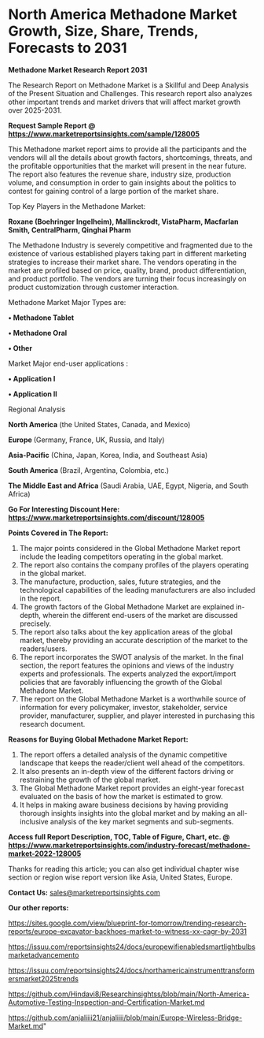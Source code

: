 # North America Methadone Market Growth, Size, Share, Trends, Forecasts to 2031

<strong>Methadone Market Research Report 2031</strong>

The Research Report on Methadone Market is a Skillful and Deep Analysis of the Present Situation and Challenges. This research report also analyzes other important trends and market drivers that will affect market growth over 2025-2031.

<strong>Request Sample Report @ <a href=https://www.marketreportsinsights.com/sample/128005>https://www.marketreportsinsights.com/sample/128005</a></strong>

This Methadone market report aims to provide all the participants and the vendors will all the details about growth factors, shortcomings, threats, and the profitable opportunities that the market will present in the near future. The report also features the revenue share, industry size, production volume, and consumption in order to gain insights about the politics to contest for gaining control of a large portion of the market share.

Top Key Players in the Methadone Market:

<strong>Roxane (Boehringer Ingelheim), Mallinckrodt, VistaPharm, Macfarlan Smith, CentralPharm, Qinghai Pharm</strong>

The Methadone Industry is severely competitive and fragmented due to the existence of various established players taking part in different marketing strategies to increase their market share. The vendors operating in the market are profiled based on price, quality, brand, product differentiation, and product portfolio. The vendors are turning their focus increasingly on product customization through customer interaction.

Methadone Market Major Types are:

<strong>• Methadone Tablet

• Methadone Oral

• Other</strong>

Market Major end-user applications :

<strong>• Application I

• Application II</strong>

Regional Analysis

</u><strong><b>North America</b></strong> (the United States, Canada, and Mexico)

<strong><b>Europe </b></strong>(Germany, France, UK, Russia, and Italy)

<strong><b>Asia-Pacific</b></strong> (China, Japan, Korea, India, and Southeast Asia)

<strong><b>South America</b></strong> (Brazil, Argentina, Colombia, etc.)

<strong><b>The Middle East and Africa</b></strong> (Saudi Arabia, UAE, Egypt, Nigeria, and South Africa)

<strong>Go For Interesting Discount Here: <a href=https://www.marketreportsinsights.com/discount/128005>https://www.marketreportsinsights.com/discount/128005</a></strong>

<strong>Points Covered in The Report:</strong>
<ol>
  <li>The major points considered in the Global Methadone Market report include the leading competitors operating in the global market.</li>
  <li>The report also contains the company profiles of the players operating in the global market.</li>
  <li>The manufacture, production, sales, future strategies, and the technological capabilities of the leading manufacturers are also included in the report.</li>
  <li>The growth factors of the Global Methadone Market are explained in-depth, wherein the different end-users of the market are discussed precisely.</li>
  <li>The report also talks about the key application areas of the global market, thereby providing an accurate description of the market to the readers/users.</li>
  <li>The report incorporates the SWOT analysis of the market. In the final section, the report features the opinions and views of the industry experts and professionals. The experts analyzed the export/import policies that are favorably influencing the growth of the Global Methadone Market.</li>
  <li>The report on the Global Methadone Market is a worthwhile source of information for every policymaker, investor, stakeholder, service provider, manufacturer, supplier, and player interested in purchasing this research document.</li>
</ol>
<strong>Reasons for Buying Global Methadone Market Report:</strong>

<ol>
  <li>The report offers a detailed analysis of the dynamic competitive landscape that keeps the reader/client well ahead of the competitors.</li>
  <li>It also presents an in-depth view of the different factors driving or restraining the growth of the global market.</li>
  <li>The Global Methadone Market report provides an eight-year forecast evaluated on the basis of how the market is estimated to grow.</li>
  <li>It helps in making aware business decisions by having providing thorough insights insights into the global market and by making an all-inclusive analysis of the key market segments and sub-segments.</li>
</ol>
<strong>Access full Report Description, TOC, Table of Figure, Chart, etc. @ <a href=https://www.marketreportsinsights.com/industry-forecast/methadone-market-2022-128005>https://www.marketreportsinsights.com/industry-forecast/methadone-market-2022-128005</a></strong>


Thanks for reading this article; you can also get individual chapter wise section or region wise report version like Asia, United States, Europe.

<strong>Contact Us:</strong>
sales@marketreportsinsights.com

<strong>Our other reports:</strong>

<a href=https://sites.google.com/view/blueprint-for-tomorrow/trending-research-reports/europe-excavator-backhoes-market-to-witness-xx-cagr-by-2031>https://sites.google.com/view/blueprint-for-tomorrow/trending-research-reports/europe-excavator-backhoes-market-to-witness-xx-cagr-by-2031</a>

<a href=https://issuu.com/reportsinsights24/docs/europewifienabledsmartlightbulbsmarketadvancemento>https://issuu.com/reportsinsights24/docs/europewifienabledsmartlightbulbsmarketadvancemento</a>

<a href=https://issuu.com/reportsinsights24/docs/northamericainstrumenttransformersmarket2025trends>https://issuu.com/reportsinsights24/docs/northamericainstrumenttransformersmarket2025trends</a>

<a href=https://github.com/Hindavi8/Researchinsightss/blob/main/North-America-Automotive-Testing-Inspection-and-Certification-Market.md>https://github.com/Hindavi8/Researchinsightss/blob/main/North-America-Automotive-Testing-Inspection-and-Certification-Market.md</a>

<a href=https://github.com/anjaliiii21/anjaliiii/blob/main/Europe-Wireless-Bridge-Market.md>https://github.com/anjaliiii21/anjaliiii/blob/main/Europe-Wireless-Bridge-Market.md</a>"
